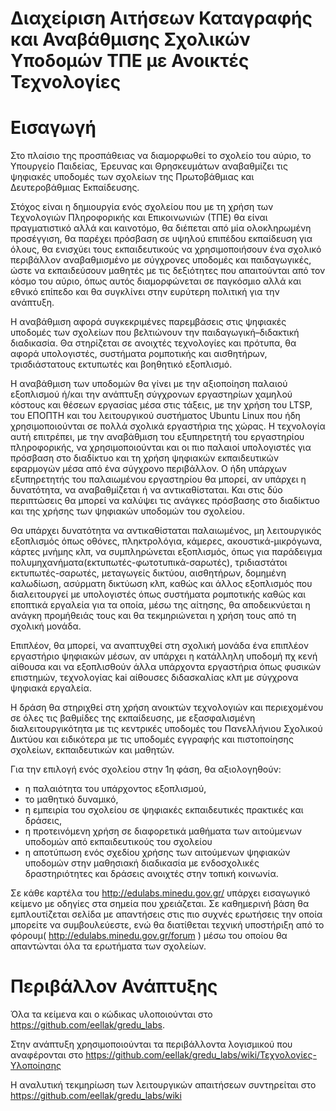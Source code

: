 # Διαχείριση Αιτήσεων Καταγραφής και Αναβάθμισης Σχολικών Υποδομών ΤΠΕ με Ανοικτές Τεχνολογίες

# Εισαγωγή

Στο πλαίσιο της προσπάθειας να διαμορφωθεί το σχολείο του αύριο, το Υπουργείο Παιδείας, Έρευνας και Θρησκευμάτων αναβαθμίζει τις ψηφιακές υποδομές των σχολείων της Πρωτοβάθμιας και Δευτεροβάθμιας  Εκπαίδευσης. 

Στόχος είναι η δημιουργία ενός σχολείου που με τη χρήση των Τεχνολογιών Πληροφορικής και Επικοινωνιών (ΤΠΕ) θα είναι πραγματιστικό αλλά και καινοτόμο, θα διέπεται από μία ολοκληρωμένη προσέγγιση, θα παρέχει πρόσβαση σε υψηλού επιπέδου εκπαίδευση για όλους, θα ενισχύει τους εκπαιδευτικούς να χρησιμοποιήσουν ένα σχολικό περιβάλλον αναβαθμισμένο με σύγχρονες υποδομές και παιδαγωγικές, ώστε να εκπαιδεύσουν μαθητές με τις δεξιότητες που απαιτούνται από τον κόσμο του αύριο, όπως αυτός διαμορφώνεται σε παγκόσμιο αλλά και εθνικό επίπεδο και θα συγκλίνει στην ευρύτερη πολιτική για την ανάπτυξη. 

Η αναβάθμιση αφορά συγκεκριμένες παρεμβάσεις στις ψηφιακές υποδομές των σχολείων που βελτιώνουν την παιδαγωγική–διδακτική διαδικασία. Θα στηρίζεται σε ανοιχτές τεχνολογίες και πρότυπα, θα αφορά υπολογιστές, συστήματα ρομποτικής και αισθητήρων, τρισδιάστατους εκτυπωτές και βοηθητικό εξοπλισμό.

Η αναβάθμιση των υποδομών θα γίνει με την αξιοποίηση παλαιού εξοπλισμού ή/και την ανάπτυξη σύγχρονων εργαστηρίων χαμηλού κόστους και θέσεων εργασίας μέσα στις τάξεις, με την χρήση του LTSP, του ΕΠΟΠΤΗ και του λειτουργικού συστήματος Ubuntu Linux που ήδη χρησιμοποιούνται σε πολλά σχολικά εργαστήρια της χώρας. Η τεχνολογία αυτή επιτρέπει, με την αναβάθμιση του εξυπηρετητή του εργαστηρίου πληροφορικής, να χρησιμοποιούνται και οι πιο παλαιοί υπολογιστές για πρόσβαση στο διαδίκτυο και τη χρήση ψηφιακών εκπαιδευτικών εφαρμογών μέσα από ένα σύγχρονο περιβάλλον. Ο ήδη υπάρχων εξυπηρετητής του παλαιωμένου εργαστηρίου θα μπορεί, αν υπάρχει η δυνατότητα, να αναβαθμίζεται ή να αντικαθίσταται. Και στις δύο περιπτώσεις θα μπορεί να καλύψει τις ανάγκες πρόσβασης στο διαδίκτυο και της χρήσης των ψηφιακών υποδομών του σχολείου.

Θα υπάρχει δυνατότητα να αντικαθίσταται παλαιωμένος, μη λειτουργικός εξοπλισμός όπως οθόνες, πληκτρολόγια, κάμερες, ακουστικά-μικρόγωνα, κάρτες μνήμης κλπ, να συμπληρώνεται εξοπλισμός, όπως για παράδειγμα πολυμηχανήματα(εκτυπωτές-φωτοτυπικά-σαρωτές), τριδιαστάτοι εκτυπωτές-σαρωτές, μεταγωγείς δικτύου, αισθητήρων, δομημένη καλωδίωση, ασύρματη δικτύωση κλπ, καθώς και άλλος εξοπλισμός που διαλειτουργεί με υπολογιστές όπως συστήματα ρομποτικής καθώς και εποπτικά εργαλεία για τα οποία, μέσω της αίτησης, θα αποδεικνύεται η ανάγκη προμήθειάς τους και θα τεκμηριώνεται η χρήση τους από τη σχολική μονάδα. 

Επιπλέον, θα μπορεί, να αναπτυχθεί στη σχολική μονάδα ένα επιπλέον εργαστήριο ψηφιακών μέσων, αν υπάρχει η κατάλληλη υποδομή πχ κενή αίθουσα και να εξοπλισθούν άλλα υπάρχοντα εργαστήρια όπως φυσικών επιστημών, τεχνολογίας kai αίθουσες διδασκαλίας κλπ με σύγχρονα ψηφιακά εργαλεία. 

Η δράση θα στηριχθεί στη χρήση ανοικτών τεχνολογιών και περιεχομένου σε όλες τις βαθμίδες της εκπαίδευσης, με εξασφαλισμένη διαλειτουργικότητα με τις κεντρικές υποδομές του Πανελλήνιου Σχολικού Δικτύου και ειδικότερα με τις υποδομές εγγραφής και πιστοποίησης σχολείων, εκπαιδευτικών και μαθητών.  

Για την επιλογή ενός σχολείου στην 1η φάση, θα αξιολογηθούν:
- η παλαιότητα του υπάρχοντος εξοπλισμού,
- το μαθητικό δυναμικό, 
- η εμπειρία του σχολείου σε ψηφιακές εκπαιδευτικές πρακτικές και δράσεις, 
- η προτεινόμενη χρήση σε διαφορετικά μαθήματα των αιτούμενων υποδομών από  εκπαιδευτικούς του σχολείου 
- η αποτύπωση ενός σχεδίου χρήσης των αιτούμενων ψηφιακών υποδομών στην μαθησιακή διαδικασία με ενδοσχολικές δραστηριότητες και δράσεις ανοιχτές στην τοπική κοινωνία.

Σε κάθε καρτέλα του http://edulabs.minedu.gov.gr/ υπάρχει εισαγωγικό κείμενο με οδηγίες στα σημεία που χρειάζεται. Σε καθημερινή βάση θα εμπλουτίζεται σελίδα με απαντήσεις στις πιο συχνές ερωτήσεις την οποία μπορείτε να συμβουλεύεστε, ενώ θα διατίθεται τεχνική υποστήριξη από το φόρουμ( http://edulabs.minedu.gov.gr/forum )  μέσω του οποίου θα απαντώνται όλα τα ερωτήματα των σχολείων. 

# Περιβάλλον Ανάπτυξης

Όλα τα κείμενα και ο κώδικας υλοποιούνται στο https://github.com/eellak/gredu_labs. 

Στην ανάπτυξη χρησιμοποιούνται τα περιβάλλοντα λογισμικού που αναφέρονται στο  https://github.com/eellak/gredu_labs/wiki/Τεχνολογίες-Υλοποίησης

Η αναλυτική τεκμηρίωση των λειτουργικών απαιτήσεων συντηρείται στο https://github.com/eellak/gredu_labs/wiki 
